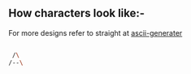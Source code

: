 ## How characters look like:-

For more designs refer to straight at [ascii-generater](https://ascii-generator.site/t/)

```sh

 /\
/--\


```